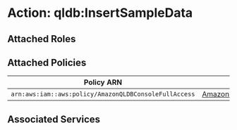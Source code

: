 # Action: qldb:InsertSampleData

## Attached Roles

## Attached Policies

| Policy ARN | Policy Name |
|------------|-------------|
| `arn:aws:iam::aws:policy/AmazonQLDBConsoleFullAccess` | [AmazonQLDBConsoleFullAccess](../policies.md#amazonqldbconsolefullaccess) |

## Associated Services

